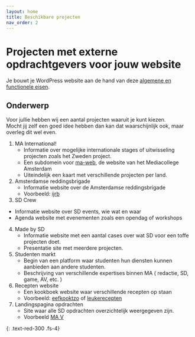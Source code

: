```yaml
---
layout: home
title: Beschikbare projecten
nav_order: 2
---
```


# Projecten met externe opdrachtgevers voor jouw website
Je bouwt je WordPress website aan de hand van deze [algemene en functionele eisen](project_requirements.md).

## Onderwerp 
Voor jullie hebben wij een aantal projecten waaruit je kunt kiezen.  
Mocht jij zelf een goed idee hebben dan kan dat waarschijnlijk ook, maar overleg dit wel even.   
1. MA International!
   - Informatie over mogelijke internationale stages of uitwisseling projecten zoals het Zweden project.
   - Een subdomein voor [ma-web](https://www.ma-web.nl), de website van het Mediacollege Amsterdam
   - Uiteindelijk een kaart met verschillende projecten per land.
2. Amsterdamse reddingsbrigade
   - Informatie website over de Amsterdamse reddingsbrigade
   - Voorbeeld: [ijrb](https://www.ijrb.nl/)
3. SD Crew
  - Informatie website over SD events, wie wat en waar
  - Agenda website met evenementen zoals een opendag of workshops
4. Made by SD
   - Informatie website met een aantal cases over wat SD voor een toffe projecten doet.
   - Presentatie site met meerdere projecten.
5. Studenten markt
   - Begin van een platform waar studenten hun diensten kunnen aanbieden aan andere studenten.
   - Beschrijving van verschillende expertises binnen MA ( redactie, SD, game, AV, etc. )
6. Recepten website
   - Een kookboek website waar verschillende recepten op staan
   - Voorbeeld: [eefkooktzo](https://www.eefkooktzo.nl/recepten/) of [leukerecepten](https://www.leukerecepten.nl/recepten-index/)
7. Landingspagina opdrachten
   - Site waar alle SD opdrachten overzichtelijk weergegeven zijn.
   - Voorbeeld [MA V](https://mamv.nl/)

[//]: # (### Vrijdag 24 mei komen opdrachtgevers langs om een briefing te geven.)
{: .text-red-300 .fs-4}
